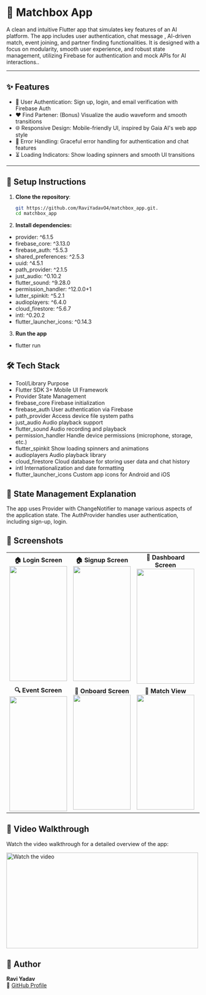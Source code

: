 # 📰 Matchbox App

A clean and intuitive Flutter app that simulates key features of an AI platform. The app includes user authentication, chat message , AI-driven match, event joining, and partner finding functionalities. It is designed with a focus on modularity, smooth user experience, and robust state management, utilizing Firebase for authentication and mock APIs for AI interactions..

---

## ✨ Features

- 🔐 User Authentication: Sign up, login, and email verification with Firebase Auth
- ❤️ Find Partener: (Bonus) Visualize the audio waveform and smooth transitions
- 🌐 Responsive Design: Mobile-friendly UI, inspired by Gaia AI's web app style
- 🔄 Error Handling: Graceful error handling for authentication and chat features
- ⏳ Loading Indicators: Show loading spinners and smooth UI transitions

---

## 🚀 Setup Instructions

1. **Clone the repository**:
   ```bash
   git https://github.com/RaviYadavO4/matchbox_app.git.
   cd matchbox_app

2. **Install dependencies:**

- provider: ^6.1.5
- firebase_core: ^3.13.0
- firebase_auth: ^5.5.3
- shared_preferences: ^2.5.3
- uuid: ^4.5.1
- path_provider: ^2.1.5
- just_audio: ^0.10.2
- flutter_sound: ^9.28.0
- permission_handler: ^12.0.0+1
- lutter_spinkit: ^5.2.1
- audioplayers: ^6.4.0
- cloud_firestore: ^5.6.7
- intl: ^0.20.2
- flutter_launcher_icons: ^0.14.3

3. **Run the app**
- flutter run


## 🛠️ Tech Stack
- Tool/Library	    Purpose
- Flutter SDK 3+	Mobile UI Framework
- Provider	        State Management
- firebase_core	        Firebase initialization
- firebase_auth	User    authentication via Firebase
- path_provider	        Access device file system paths
- just_audio	        Audio playback support
- flutter_sound	        Audio recording and playback
- permission_handler	Handle device permissions (microphone, storage, etc.)
- flutter_spinkit	    Show loading spinners and animations
- audioplayers	        Audio playback library
- cloud_firestore	    Cloud database for storing user data and chat history
- intl	                Internationalization and date formatting
- flutter_launcher_icons	Custom app icons for Android and iOS

## 🧠 State Management Explanation

The app uses Provider with ChangeNotifier to manage various aspects of the application state. The AuthProvider handles user authentication, including sign-up, login.



## 📸 Screenshots

<table>
  <tr>
  <td align="center">
    <strong>🏠 Login Screen</strong><br>
    <img src="screenshots/login_screen.jpeg" width="150" height="300"/>
  </td>
  <td align="center">
    <strong>🏠 Signup Screen</strong><br>
    <img src="screenshots/signup_screen.jpeg" width="150" height="300"/>
  </td>
  <td align="center">
    <strong>🔐 Dashboard Screen</strong><br>
    <img src="screenshots/dashboard_screen.jpeg" width="150" height="300"/>
  </td>
  <td align="center">
    <strong>📹 Profile Screen</strong><br>
    <img src="screenshots/profile_screen.jpeg" width="150" height="300"/>
  </td>
</tr>



  <tr>
  <td align="center">
    <strong>🔍 Event Screen</strong><br>
    <img src="screenshots/event_screen.jpeg" width="150" height="300"/>
  </td>
  <td align="center">
    <strong>💬 Onboard Screen</strong><br>
    <img src="screenshots/onboard_screen.jpeg" width="150" height="300"/>
  </td>
  <td align="center">
    <strong>📄 Match View</strong><br>
    <img src="screenshots/match_screen.jpeg" width="150" height="300"/>
  </td>
</tr>

</table>


## 🎥 Video Walkthrough

Watch the video walkthrough for a detailed overview of the app:

<a href="https://youtube.com/shorts/rGZ6TT306Z8" target="_blank">
  <img src="https://img.youtube.com/vi/rGZ6TT306Z8/maxresdefault.jpg" width="500" height="250" alt="Watch the video"/>
</a>

## 📌 Author

**Ravi Yadav**  
🔗 [GitHub Profile](https://github.com/RaviYadavO4)